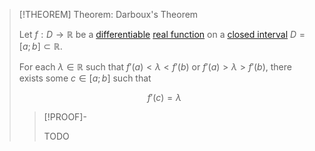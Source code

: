 >[!THEOREM] Theorem: Darboux's Theorem
>
>Let $f: D \to \mathbb{R}$ be a [differentiable](Differentiability%20of%20Real%20Functions.md) [real function](../../Real%20Functions/Real%20Function.md) on a [closed interval](../../../../Set%20Theory/Ordering/Intervals.md) $D = [a;b] \subset \mathbb{R}$.
>
>For each $\lambda \in \mathbb{R}$ such that $f'(a) \lt \lambda \lt f'(b)$ or $f'(a) \gt \lambda \gt f'(b)$, there exists some $c \in [a;b]$ such that
>
>$$
>f'(c) = \lambda
>$$
>
>>[!PROOF]-
>>
>>TODO
>>
>